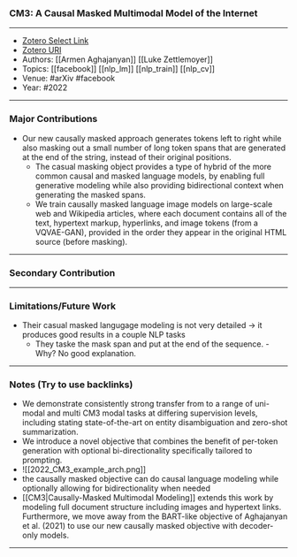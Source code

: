### CM3: A Causal Masked Multimodal Model of the Internet
---
- [Zotero Select Link](zotero://select/groups/2480461/items/AZCMMXJU)
- [Zotero URI](https://www.zotero.org/groups/2480461/items/AZCMMXJU)
- Authors: [[Armen Aghajanyan]] [[Luke Zettlemoyer]] 
- Topics: [[facebook]] [[nlp_lm]] [[nlp_train]] [[nlp_cv]]
- Venue: #arXiv #facebook
- Year: #2022
---
### Major Contributions
- Our new causally masked approach generates tokens left to right while also masking out a small number of long token spans that are generated at the end of the string, instead of their original positions. 
	- The casual masking object provides a type of hybrid of the more common causal and masked language models, by enabling full generative modeling while also providing bidirectional context when generating the masked spans. 
	- We train causally masked language image models on large-scale web and Wikipedia articles, where each document contains all of the text, hypertext markup, hyperlinks, and image tokens (from a VQVAE-GAN), provided in the order they appear in the original HTML source (before masking).
---
### Secondary Contribution
---
### Limitations/Future Work
- Their casual masked langugage modeling is not very detailed -> it produces good results in a couple NLP tasks
	- They taske the mask span and put at the end of the sequence. - Why? No good explanation.
---
### Notes (Try to use backlinks)
- We demonstrate consistently strong transfer from to a range of uni-modal and multi CM3 modal tasks at differing supervision levels, including stating state-of-the-art on entity disambiguation and zero-shot summarization.
- We introduce a novel objective that combines the benefit of per-token generation with optional bi-directionality specifically tailored to prompting.
- ![[2022_CM3_example_arch.png]]
- the causally masked objective can do causal language modeling while optionally allowing for bidirectionality when needed
- [[CM3|Causally-Masked Multimodal Modeling]] extends this work by modeling full document structure including images and hypertext links. Furthermore, we move away from the BART-like objective of Aghajanyan et al. (2021) to use our new causally masked objective with decoder-only models.
---
